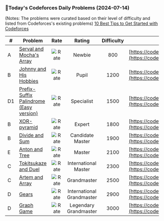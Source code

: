 ### 🌟Today's Codeforces Daily Problems (2024-07-14)
(Notes: The problems were curated based on their level of difficulty and listed from Codeforces's existing problems)
[10 Best Tips to Get Started with Codeforces](https://github.com/ika9810/Codeforces-Daily-Problems/blob/main/10%20Best%20Tips%20to%20Get%20Started%20with%20Codeforces.md)

| # | Problem | Rate| Rating | Difficulty | Contest |
|---| ----- | :--------: | :----------: | :----------: | ---------- |
|A|[Serval and Mocha's Array](https://codeforces.com/contest/1789/problem/A)|![Rate](https://img.shields.io/badge/Newbie-800-lightgrey)|Newbie|800|[https://codeforces.com/contest/1789](https://codeforces.com/contest/1789)|
|B|[Johnny and His Hobbies](https://codeforces.com/contest/1362/problem/B)|![Rate](https://img.shields.io/badge/Pupil-1200-brightgreen)|Pupil|1200|[https://codeforces.com/contest/1362](https://codeforces.com/contest/1362)|
|D1|[Prefix-Suffix Palindrome (Easy version)](https://codeforces.com/contest/1326/problem/D1)|![Rate](https://img.shields.io/badge/Specialist-1500-9cf)|Specialist|1500|[https://codeforces.com/contest/1326](https://codeforces.com/contest/1326)|
|B|[XOR-pyramid](https://codeforces.com/contest/983/problem/B)|![Rate](https://img.shields.io/badge/Expert-1800-blue)|Expert|1800|[https://codeforces.com/contest/983](https://codeforces.com/contest/983)|
|B|[Divide and Sum](https://codeforces.com/contest/1444/problem/B)|![Rate](https://img.shields.io/badge/Candidate%20Master-1900-blueviolet)|Candidate Master|1900|[https://codeforces.com/contest/1444](https://codeforces.com/contest/1444)|
|E|[Anton and Tree](https://codeforces.com/contest/734/problem/E)|![Rate](https://img.shields.io/badge/Master-2100-orange)|Master|2100|[https://codeforces.com/contest/734](https://codeforces.com/contest/734)|
|C|[Tokitsukaze and Duel](https://codeforces.com/contest/1190/problem/C)|![Rate](https://img.shields.io/badge/International%20Master-2300-orange)|International Master|2300|[https://codeforces.com/contest/1190](https://codeforces.com/contest/1190)|
|C|[Artem and Array ](https://codeforces.com/contest/442/problem/C)|![Rate](https://img.shields.io/badge/Grandmaster-2500-red)|Grandmaster|2500|[https://codeforces.com/contest/442](https://codeforces.com/contest/442)|
|D|[Gears](https://codeforces.com/contest/497/problem/D)|![Rate](https://img.shields.io/badge/International%20Grandmaster-2900-red)|International Grandmaster|2900|[https://codeforces.com/contest/497](https://codeforces.com/contest/497)|
|D|[Graph Game](https://codeforces.com/contest/235/problem/D)|![Rate](https://img.shields.io/badge/Legendary%20Grandmaster-3000-red)|Legendary Grandmaster|3000|[https://codeforces.com/contest/235](https://codeforces.com/contest/235)|
